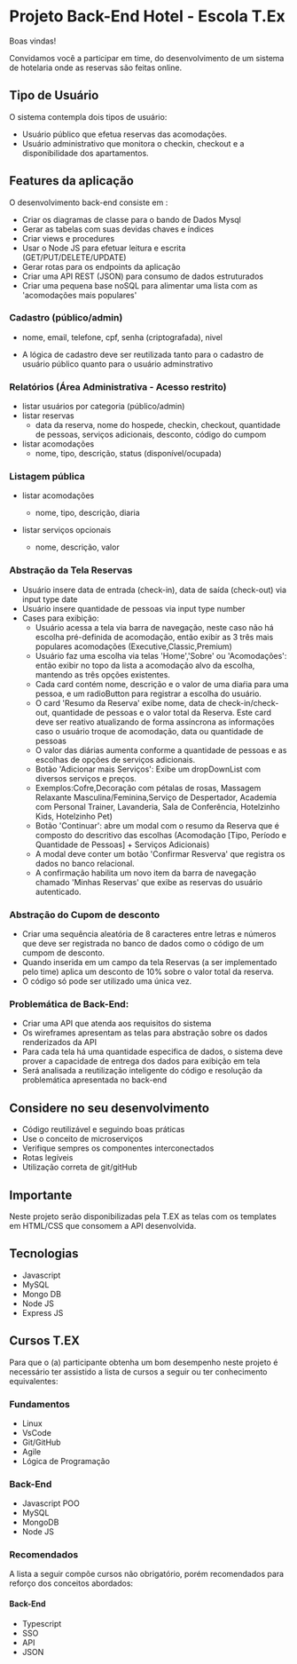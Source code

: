 # Projeto Back-End Hotel  - Escola T.Ex

Boas vindas!


Convidamos você a participar em time, do desenvolvimento de um sistema de hotelaria onde as reservas são feitas online. 

## Tipo de Usuário

O sistema contempla dois tipos de usuário:

 - Usuário público que efetua reservas das acomodações.
 - Usuário administrativo que monitora o checkin, checkout e a disponibilidade dos apartamentos. 


## Features da aplicação

O desenvolvimento back-end consiste em :

- Criar os diagramas de classe para o bando de Dados Mysql
- Gerar as tabelas com suas devidas chaves e índices
- Criar views e procedures
- Usar o Node JS para efetuar leitura e escrita (GET/PUT/DELETE/UPDATE)
- Gerar rotas para os endpoints da aplicação
- Criar uma API REST (JSON) para consumo de dados estruturados   
- Criar uma pequena base noSQL para alimentar uma lista com as 'acomodações mais populares'



### Cadastro (público/admin)

- nome, email, telefone, cpf, senha (criptografada), nivel

- A lógica de cadastro deve ser reutilizada tanto para o cadastro de usuário público quanto para o usuário adminstrativo

### Relatórios (Área Administrativa - Acesso restrito)

- listar usuários por categoria (público/admin)
- listar reservas
    - data da reserva, nome do hospede, checkin, checkout, quantidade de pessoas, serviços adicionais, desconto, código do cumpom
- listar acomodações
    - nome, tipo, descrição, status (disponível/ocupada)

### Listagem pública

- listar acomodações
  - nome, tipo, descrição, diaria

- listar serviços opcionais
  - nome, descrição, valor

  
### Abstração da Tela Reservas

- Usuário insere data de entrada (check-in), data de saída (check-out) via input type date
- Usuário insere quantidade de pessoas via input type number
- Cases para exibição:
  - Usuário acessa a tela via barra de navegação, neste caso não há escolha pré-definida de acomodação, então exibir as 3 três mais populares acomodações (Executive,Classic,Premium)
  - Usuário faz uma escolha via telas 'Home','Sobre' ou 'Acomodações': então exibir no topo da lista a acomodação alvo da escolha, mantendo as três opções existentes.
  - Cada card contém nome, descrição e o valor de uma diaŕia para uma pessoa, e um radioButton para registrar a escolha do usuário.
  - O card 'Resumo da Reserva' exibe nome, data de check-in/check-out, quantidade de pessoas e o valor total da Reserva. Este card deve ser reativo atualizando de forma assíncrona as informações caso o usuário troque de acomodação, data ou quantidade de pessoas
  - O valor das diárias aumenta conforme a quantidade de pessoas e as escolhas de opções de serviços adicionais.
  - Botão 'Adicionar mais Serviços': Exibe um dropDownList com diversos serviços e preços.
  - Exemplos:Cofre,Decoração com pétalas de rosas, Massagem Relaxante Masculina/Feminina,Serviço de Despertador, Academia com Personal Trainer, Lavanderia, Sala de Conferência, Hotelzinho Kids, Hotelzinho Pet)
  - Botão 'Continuar': abre um modal com o resumo da Reserva que é composto do descritivo das escolhas (Acomodação [Tipo, Período e Quantidade de Pessoas] + Serviços Adicionais)
  - A modal deve conter um botão 'Confirmar Resverva' que registra os dados no banco relacional.
  - A confirmação habilita um novo item da barra de navegação chamado 'Minhas Reservas' que exibe as reservas do usuário autenticado.

### Abstração do Cupom de desconto

- Criar uma sequência aleatória de 8 caracteres entre letras e números que deve ser registrada no banco de dados como o código de um cumpom de desconto.
- Quando inserida em um campo da tela Reservas (a ser implementado pelo time) aplica um desconto de 10% sobre o valor total da reserva.
- O código só pode ser utilizado uma única vez.

### Problemática de Back-End:

- Criar uma API que atenda aos requisitos do sistema
- Os wireframes apresentam as telas para abstração sobre os dados renderizados da API
- Para cada tela há uma quantidade especifica de dados, o sistema deve prover a capacidade de entrega dos dados para exibição em tela
- Será analisada a reutilização inteligente do código e resolução da problemática apresentada no back-end


## Considere no seu desenvolvimento

- Código reutilizável e seguindo boas práticas
- Use o conceito de microserviços
- Verifique sempres os componentes interconectados
- Rotas legíveis
- Utilização correta de git/gitHub

## Importante

Neste projeto serão disponibilizadas pela T.EX as telas com os templates em HTML/CSS que consomem a API desenvolvida.

## Tecnologias

- Javascript
- MySQL
- Mongo DB
- Node JS
- Express JS

## Cursos T.EX

Para que o (a) participante obtenha um bom desempenho neste projeto é necessário ter assistido a lista de cursos a seguir ou ter conhecimento equivalentes:

### Fundamentos

- Linux
- VsCode
- Git/GitHub
- Agile
- Lógica de Programação


### Back-End

- Javascript POO
- MySQL
- MongoDB
- Node JS

### Recomendados
A lista a seguir compõe cursos não obrigatório, porém recomendados para reforço dos conceitos abordados: 


#### Back-End

- Typescript  
- SSO
- API
- JSON



